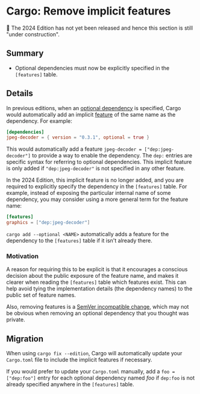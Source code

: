 # Cargo: Remove implicit features

🚧 The 2024 Edition has not yet been released and hence this section is still "under construction".

## Summary

- Optional dependencies must now be explicitly specified in the `[features]` table.

## Details

In previous editions, when an [optional dependency] is specified, Cargo would automatically add an implicit [feature] of the same name as the dependency. For example:

```toml
[dependencies]
jpeg-decoder = { version = "0.3.1", optional = true }
```

This would automatically add a feature `jpeg-decoder = ["dep:jpeg-decoder"]` to provide a way to enable the dependency.
The `dep:` entries are specific syntax for referring to optional dependencies.
This implicit feature is only added if `"dep:jpeg-decoder"` is not specified in any other feature.

In the 2024 Edition, this implicit feature is no longer added, and you are required to explicitly specify the dependency in the `[features]` table.
For example, instead of exposing the particular internal name of some dependency, you may consider using a more general term for the feature name:

```toml
[features]
graphics = ["dep:jpeg-decoder"]
```

`cargo add --optional <NAME>` automatically adds a feature for the dependency to the `[features]` table if it isn't already there.

### Motivation

A reason for requiring this to be explicit is that it encourages a conscious decision about the public exposure of the feature name, and makes it clearer when reading the `[features]` table which features exist.
This can help avoid tying the implementation details (the dependency names) to the public set of feature names.

Also, removing features is a [SemVer incompatible change][semver], which may not be obvious when removing an optional dependency that you thought was private.

## Migration

When using `cargo fix --edition`, Cargo will automatically update your `Cargo.toml` file to include the implicit features if necessary.

If you would prefer to update your `Cargo.toml` manually, add a `foo = ["dep:foo"]` entry for each optional dependency named *foo* if `dep:foo` is not already specified anywhere in the `[features]` table.

[optional dependency]: ../../cargo/reference/features.html#optional-dependencies
[feature]: ../../cargo/reference/features.html
[semver]: ../../cargo/reference/semver.html#cargo-feature-remove
